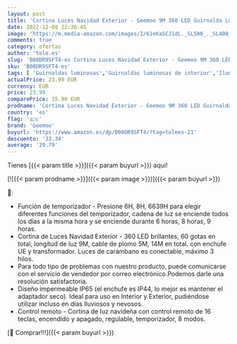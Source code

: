 ```yaml
---
layout: post
title: 'Cortina Luces Navidad Exterior - Geemoo 9M 360 LED Guirnalda Luces de Cascada Colores con Control Remoto  Temporizador y función de Memoria  Prolongable  para Alero Balcon Navidad Decoración'
date: 2022-12-08 22:36:45
image: 'https://m.media-amazon.com/images/I/61eKaSCJ1dL._SL500_._SL400_.jpg'
comments: true
category: ofertas
author: 'tole.es'
slug: 'B08DR9SFT4-es Cortina Luces Navidad Exterior - Geemoo 9M 360 LED...'
sku: 'B08DR9SFT4-es'
tags: [ 'Guirnaldas luminosas','Guirnaldas luminosas de interior','Iluminación','geemoo','navidad','🇪🇸', ]
actualPrice: 23.99 EUR
currency: EUR
price: 23.99
comparePrice: 35.99 EUR
prodname: 'Cortina Luces Navidad Exterior - Geemoo 9M 360 LED Guirnalda Luces de Cascada Colores con Control Remoto  Temporizador y función de Memoria  Prolongable  para Alero Balcon Navidad Decoración'
country: 'es'
flag: '🇪🇸'
brand: 'Geemoo'
buyurl: 'https://www.amazon.es/dp/B08DR9SFT4/?tag=tolees-21'
descuento: '33.34'
average: '29.79'
---
```


Tienes [{{< param title >}}]({{< param buyurl >}}) aqui!

[![{{< param prodname >}}]({{< param image >}})]({{< param buyurl >}})

🔎:

- Función de temporizador - Presione 6H, 8H, 6639H para elegir diferentes funciones del temporizador, cadena de luz se enciende todos los días a la misma hora y se enciende durante 6 horas, 8 horas, 9 horas.
- Cortina de Luces Navidad Exterior - 360 LED brillantes, 60 gotas en total, longitud de luz 9M, cable de plomo 5M, 14M en total. con enchufe UE y transformador. Luces de carámbano es conectable, máximo 3 hilos.
- Para todo tipo de problemas con nuestro producto, puede comunicarse con el servicio de vendedor por correo electrónico.Podemos darle una resolución satisfactoria.
- Diseño impermeable IP65 (el enchufe es IP44, lo mejor es mantener el adaptador seco). Ideal para uso en Interior y Exterior, pudiéndose utilizar incluso en días lluviosos y nevosos.
- Control remoto - Cortina de luz navideña con control remoto de 16 teclas, encendido y apagado, regulable, temporizador, 8 modos.

[🛒 Comprar!!!]({{< param buyurl >}})
